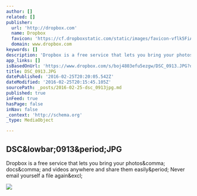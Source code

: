 ```yaml
---
author: []
related: []
publisher:
  url: 'http://dropbox.com'
  name: Dropbox
  favicon: 'https://cf.dropboxstatic.com/static/images/favicon-vflk5FiAC.ico'
  domain: www.dropbox.com
keywords: []
description: 'Dropbox is a free service that lets you bring your photos, docs, and videos anywhere and share them easily. Never email yourself a file again!'
app_links: []
isBasedOnUrl: 'https://www.dropbox.com/s/boj4803efu5ezgw/DSC_0913.JPG?dl=0'
title: DSC_0913.JPG
datePublished: '2016-02-25T20:20:05.542Z'
dateModified: '2016-02-25T20:15:45.105Z'
sourcePath: _posts/2016-02-25-dsc_0913jpg.md
published: true
inFeed: true
hasPage: false
inNav: false
_context: 'http://schema.org'
_type: MediaObject

---
```

<article style=""><h1>DSC&amp;lowbar;0913&amp;period;JPG</h1><p>Dropbox is a free service that lets you bring your photos&amp;comma; docs&amp;comma; and videos anywhere and share them easily&amp;period; Never email yourself a file again&amp;excl;</p><img src="https://photos-6.dropbox.com/t/2/AAAKvtkXQbc5VuFelD1jMdShH5xPv4khCt235YO8lBI64w/12/67442512/jpeg/1024x768/2/_/0/4/DSC_0913.JPG/CNCulCAgASACIAQgBSAHKAEoAigH/boj4803efu5ezgw/AAAp5_G0koLxquubeoIajhQ2a/DSC_0913.JPG" /></article>